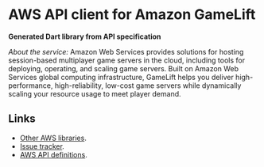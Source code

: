 # AWS API client for Amazon GameLift

**Generated Dart library from API specification**

*About the service:*
Amazon Web Services provides solutions for hosting session-based multiplayer
game servers in the cloud, including tools for deploying, operating, and
scaling game servers. Built on Amazon Web Services global computing
infrastructure, GameLift helps you deliver high-performance,
high-reliability, low-cost game servers while dynamically scaling your
resource usage to meet player demand.

## Links

- [Other AWS libraries](https://github.com/agilord/aws_client/tree/master/generated).
- [Issue tracker](https://github.com/agilord/aws_client/issues).
- [AWS API definitions](https://github.com/aws/aws-sdk-js/tree/master/apis).

